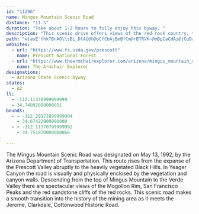 ```yaml
---
id: "11296"
name: Mingus Mountain Scenic Road
distance: "11.5"
duration: "Take about 1-2 hours to fully enjoy this byway. "
description: "This scenic drive offers views of the red rock country, the Verde Valley and the San Francisco Peaks."
path: "w{asE`fhkTBnAO\\sBL_DlA{@h@oCfCbAjBmBfCm@rBTRVK~@mBpCaCdAi@|CuDrDMRe@PgARe@b@_@d@?h@KdCyA`Cf@xADlBpBxAC^Ph@|@t@nBA~@M\\y@|@[v@Gd@BjARrDn@tAZlBhApDArCJh@n@hAl@`@rBExBj@bCDn@Xv@x@`@r@XdBr@fC^`@t@H^ZGx@a@Ju@Kw@u@eAeDe@m@i@Y}Cq@[?Y\\?d@NRXFt@Sj@Fx@p@fA`E?j@OfANl@TP~@XRVX~@NLhB?^Jl@Xn@t@Xr@NtAShD?x@^jAhAtALb@@n@O|Ae@~ACdBu@bBc@bC}CnEiAfA{@p@y@ZsBd@]^Eh@HT|AlAb@jAFp@Cn@m@pF@~FY`B_@fAiA|AiAn@K\\C`@Tj@XJpDCn@Vh@f@bClFhBjIXtC^d@p@@vAgARe@Dm@[gBQwF\\gDCy@oA{Bo@{DJoBfAiDd@Wh@JbB~Bn@j@`@Fl@EbCsAdAa@VIn@DPJ\\l@bA~CXV^@ZW|AsB~Am@\\g@ZyAEaEDc@\\e@TGj@D^f@R|Bh@tAb@p@tBdBb@r@Xx@bAbEFv@A`BUhA?ZNp@VXjAf@lG~Dh@f@Pd@|@tJHlCMzEeA|DHl@NXt@Rh@[nByDn@_EL_@^YZE`@PPXr@zC^jAZR`@ANK~@_Dn@s@r@MtBNfAh@xBzBfBp@j@d@~A~AbBzBRx@?rBTxBK~B@zEiBnLeAlFs@|BDx@X^bBF|B~@Z?l@Sd@En@N|@nAZLb@EbAyAf@Yv@MbAw@~FoHb@]n@Yv@MlFPn@Uh@g@d@aBnA{ITy@`A_A~@QbBVbBhAdC~CbAp@t@VvBBbBIx@]Te@R{@P}DLm@Ti@n@{@zAg@tFs@vAF~@d@bBfCZ\\nFdBdBx@t@j@lB`Cx@`BXpAJ~@E~@_@hBGhAHXb@Zd@?vBm@nAKxADlDfA|BPZR`@j@Jj@NtCj@~GAl@_@pAsArAi@Le@DmBIYN}@fAkCtA_@b@]~Bk@lBNRf@DpAqBNa@XYnBKbBFnAVxB?xAX|BPl@NhAv@bFxFdAfBfBlEbBlFbDxFRn@SdAk@|@k@^Yz@V~@^Pz@FzKPlAL~A`AjAb@rFj@^RhAdAt@INUE_CJYf@_@ZInC~@pAPhBs@X@`Ab@Vj@NzAXjAd@h@h@VbAP~Ew@rADhOvCt@RpD`BlEjDjBzB`AdBtB`GRz@NxA?jAY`EEpCx@tFBv@W`Ot@`GKtIXbI?bEObDUdBa@xBuAdFYzBCzCRdCPpAz@lC|X|r@"
websites:
  - url: "https://www.fs.usda.gov/prescott"
    name: Prescott National Forest
  - url: "https://www.thearmchairexplorer.com/arizona/mingus_mountain_scenic_road.php"
    name: The Armchair Explorer
designations:
  - Arizona State Scenic Byway
states:
  - AZ
ll:
  - -112.11376999999999
  - 34.74892000000011
bounds:
  - - -112.20172899999994
    - 34.67422900000008
  - - -112.11370799999992
    - 34.751820000000066

---
```


The Mingus Mountain Scenic Road was designated on May 13, 1992, by the Arizona Department of Transportation. This route rises from the expanse of the Prescott Valley abruptly to the heavily vegetated Black Hills. In Yeager Canyon the road is visually and physically enclosed by the vegetation and canyon walls. Descending from the top of Mingus Mountain to the Verde Valley there are spectacular views of the Mogollon Rim, San Francisco Peaks and the red sandstone cliffs of the red rocks. This scenic road makes a smooth transition into the history of the mining area as it meets the Jerome, Clarkdale, Cottonwood Historic Road.
